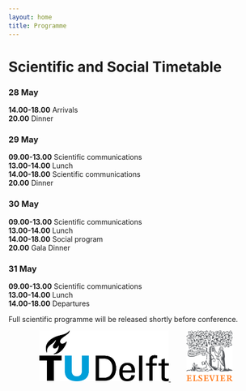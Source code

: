 ```yaml
---
layout: home
title: Programme
---
```


# Scientific and Social Timetable
### 28 May  
**14.00-18.00** Arrivals  
**20.00** Dinner  
 
### 29 May
**09.00-13.00** Scientific communications  
**13.00-14.00** Lunch  
**14.00-18.00** Scientific communications  
**20.00** Dinner  
 
### 30 May
**09.00-13.00** Scientific communications  
**13.00-14.00** Lunch  
**14.00-18.00** Social program  
**20.00** Gala Dinner  
 
### 31 May
**09.00-13.00** Scientific communications  
**13.00-14.00** Lunch  
**14.00-18.00** Departures  

Full scientific programme will be released shortly before conference.

<p align="center">
  <a href="https://www.tudelft.nl/" target="_blank">
    <img alt="Logo TUD" src="./assets/img/tud_logo.jpg" height="100px">
  </a>
  &nbsp; &nbsp; &nbsp; &nbsp;
  <a href="https://www.elsevier.com/" target="_blank">
    <img alt="Logo Elsevier" src="./assets/img/Elsevier_logo.png" height="100px">
  </a>
</p>
